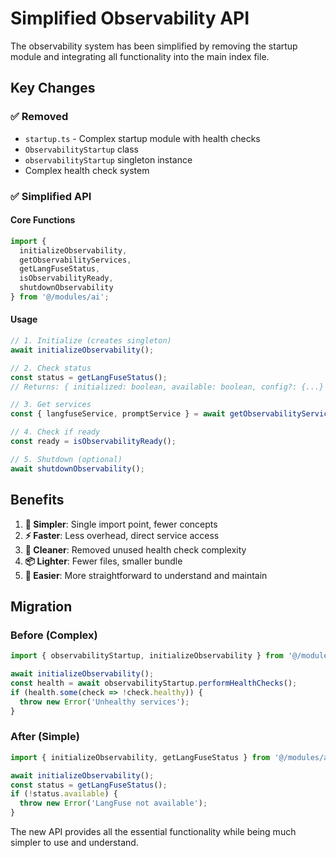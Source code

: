 # Simplified Observability API

The observability system has been simplified by removing the startup module and integrating all functionality into the main index file.

## Key Changes

### ✅ **Removed**
- `startup.ts` - Complex startup module with health checks
- `ObservabilityStartup` class
- `observabilityStartup` singleton instance
- Complex health check system

### ✅ **Simplified API**

#### Core Functions
```typescript
import { 
  initializeObservability,
  getObservabilityServices,
  getLangFuseStatus,
  isObservabilityReady,
  shutdownObservability
} from '@/modules/ai';
```

#### Usage
```typescript
// 1. Initialize (creates singleton)
await initializeObservability();

// 2. Check status
const status = getLangFuseStatus();
// Returns: { initialized: boolean, available: boolean, config?: {...} }

// 3. Get services
const { langfuseService, promptService } = await getObservabilityServices();

// 4. Check if ready
const ready = isObservabilityReady();

// 5. Shutdown (optional)
await shutdownObservability();
```

## Benefits

1. **🎯 Simpler**: Single import point, fewer concepts
2. **⚡ Faster**: Less overhead, direct service access
3. **🧹 Cleaner**: Removed unused health check complexity
4. **📦 Lighter**: Fewer files, smaller bundle
5. **🔧 Easier**: More straightforward to understand and maintain

## Migration

### Before (Complex)
```typescript
import { observabilityStartup, initializeObservability } from '@/modules/ai';

await initializeObservability();
const health = await observabilityStartup.performHealthChecks();
if (health.some(check => !check.healthy)) {
  throw new Error('Unhealthy services');
}
```

### After (Simple)
```typescript
import { initializeObservability, getLangFuseStatus } from '@/modules/ai';

await initializeObservability();
const status = getLangFuseStatus();
if (!status.available) {
  throw new Error('LangFuse not available');
}
```

The new API provides all the essential functionality while being much simpler to use and understand.